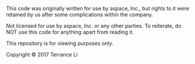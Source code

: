 This code was originally written for use by aspace, Inc., but rights to it were retained by us after some complications within the company.

Not licensed for use by aspace, Inc. or any other parties. To reiterate, do NOT use this code for anything apart from reading it.

This repository is for viewing purposes only.

Copyright © 2017 Terrance Li
